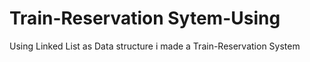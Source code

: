 # Train-Reservation Sytem-Using

Using Linked List as Data structure i made a Train-Reservation System
